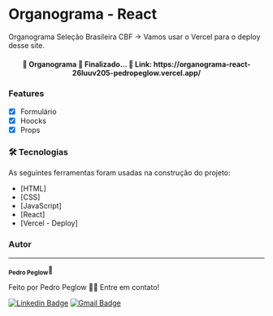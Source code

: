 # Organograma - React

Organograma Seleção Brasileira CBF -> Vamos usar o Vercel para o deploy desse site.

<h4 align="center"> 
	🏁  Organograma 🚀 Finalizado...  🏁
	Link: https://organograma-react-26luuv205-pedropeglow.vercel.app/
</h4>

### Features

- [x] Formulário
- [x] Hoocks
- [x] Props

### 🛠 Tecnologias

As seguintes ferramentas foram usadas na construção do projeto:

- [HTML]
- [CSS]
- [JavaScript]
- [React]
- [Vercel - Deploy]

### Autor

---

<sub><b>Pedro Peglow</b></sub>🚀

Feito por Pedro Peglow 👋🏽 Entre em contato!

[![Linkedin Badge](https://img.shields.io/badge/-Pedro-blue?style=flat-square&logo=Linkedin&logoColor=white&link=https://www.linkedin.com/in/pedro-peglow/)](https://www.linkedin.com/in/pedro-peglow/)
[![Gmail Badge](https://img.shields.io/badge/-pedropeglowm@gmail.com-c14438?style=flat-square&logo=Gmail&logoColor=white&link=mailto:pedropeglowm@gmail.com)](mailto:pedropeglowm@gmail.com)
